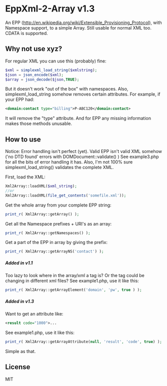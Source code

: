 EppXml-2-Array v1.3
===================

An EPP (http://en.wikipedia.org/wiki/Extensible_Provisioning_Protocol), with Namespace support, to a simple Array.
Still usable for normal XML too. CDATA is supported.

Why not use xyz?
----

For regular XML you can use this (probably) fine:
```php
$xml = simplexml_load_string($xmlstring);
$json = json_encode($xml);
$array = json_decode($json,TRUE);
```
But it doesn't work "out of the box" with namespaces.
Also, simplexml_load_string somehow removes certain attributes.
For example, if your EPP had:
```xml
<domain:contact type="billing">P-ABC120</domain:contact>
```
It will remove the "type" attribute. And for EPP any missing information makes those methods unusable.


How to use
----
Notice: Error handling isn't perfect (yet). Valid EPP isn't valid XML somehow ('no DTD found' errors with DOMDocument::validate() ) See example3.php for all the bits of error handling it has. Also, I'm not 100% sure simplexml_load_string() validates the complete XML.

First, load the XML:
```php
Xml2Array::loadXML($xml_string);
//or
Xml2Array::loadXML(file_get_contents('somefile.xml'));
```
Get the whole array from your complete EPP string:
```php
print_r( Xml2Array::getArray() );
```
Get all the Namespace prefixes + URI's as an array:
```php
print_r( Xml2Array::getNamespaces() );
```
Get a part of the EPP in array by giving the prefix:
```php
print_r( Xml2Array::getArrayNS('contact') );
```
##### Added in v1.1
Too lazy to look where in the array/xml a tag is? Or the tag could be changing in different xml files?
See example1.php, use it like this:
```php
print_r( Xml2Array::getArrayElement('domain', 'pw', true ) );
```

##### Added in v1.3
Want to get an attribute like:
```xml
<result code="1000">...
```
See example1.php, use it like this:
```php
print_r( Xml2Array::getArrayAttribute(null, 'result', 'code', true) );
```

Simple as that.

License
----
MIT
